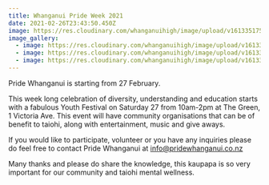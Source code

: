 ```yaml
---
title: Whanganui Pride Week 2021
date: 2021-02-26T23:43:50.450Z
image: https://res.cloudinary.com/whanganuihigh/image/upload/v1613351754/Events/download_2_.jpg_best.jpg
image_gallery:
  - image: https://res.cloudinary.com/whanganuihigh/image/upload/v1613351784/Events/1-1-768x1086.jpg
  - image: https://res.cloudinary.com/whanganuihigh/image/upload/v1613351811/Events/2-768x1086.jpg
  - image: https://res.cloudinary.com/whanganuihigh/image/upload/v1613351828/Events/3-768x1086.jpg
---
```

Pride Whanganui is starting from 27 February.

This week long celebration of diversity, understanding and education starts with a fabulous Youth Festival on Saturday 27 from 10am-2pm at The Green, 1 Victoria Ave. This event will have community organisations that can be of benefit to taiohi, along with entertainment, music and give aways.

If you would like to participate, volunteer or you have any inquiries please do feel free to contact Pride Whanganui at info@pridewhanganui.co.nz

Many thanks and please do share the knowledge, this kaupapa is so very important for our community and taiohi mental wellness.